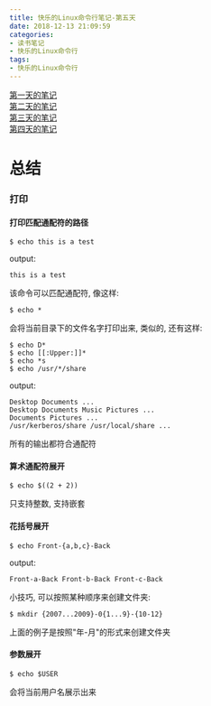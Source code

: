 ```yaml
---
title: 快乐的Linux命令行笔记-第五天
date: 2018-12-13 21:09:59
categories:
- 读书笔记
- 快乐的Linux命令行
tags:
- 快乐的Linux命令行
---
```


[第一天的笔记](/linux/The_Linux_Command_Line/The-Linux-Command-Line-read-note-1Day.html)<br>[第二天的笔记](/linux/The_Linux_Command_Line/The-Linux-Command-Line-read-note-2Day.html)<br>[第三天的笔记](/linux/The_Linux_Command_Line/The-Linux-Command-Line-read-note-3Day.html)<br>[第四天的笔记](/linux/The_Linux_Command_Line/The-Linux-Command-Line-read-note-4Day.html)

# 总结

<!--more-->

### 打印



#### 打印匹配通配符的路径

```shell
$ echo this is a test
```

output:

```shell
this is a test
```

该命令可以匹配通配符, 像这样:

```shell
$ echo *
```

会将当前目录下的文件名字打印出来, 类似的, 还有这样:

```shell
$ echo D*
$ echo [[:Upper:]]*
$ echo *s
$ echo /usr/*/share
```

output:

```
Desktop Documents ...
Desktop Documents Music Pictures ...
Documents Pictures ...
/usr/kerberos/share /usr/local/share ...
```

所有的输出都符合通配符



#### 算术通配符展开

```shell
$ echo $((2 + 2))
```

只支持整数, 支持嵌套



#### 花括号展开

```shell
$ echo Front-{a,b,c}-Back
```

output:

```shell
Front-a-Back Front-b-Back Front-c-Back
```

小技巧, 可以按照某种顺序来创建文件夹:

```shell
$ mkdir {2007...2009}-0{1...9}-{10-12}
```

上面的例子是按照"年-月"的形式来创建文件夹



#### 参数展开

```shell
$ echo $USER
```

会将当前用户名展示出来

